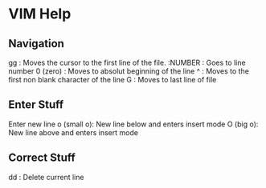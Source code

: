 # VIM Help

## Navigation

gg : Moves the cursor to the first line of the file.
:NUMBER : Goes to line number
0 (zero) : Moves to absolut beginning of the line
^ : Moves to the first non blank character of the line
G : Moves to last line of file

## Enter Stuff

Enter new line
o (small o): New line below and enters insert mode
O (big o): New line above and enters insert mode


## Correct Stuff

dd : Delete current line
